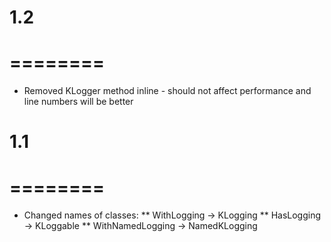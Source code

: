 # 1.2
# ========

* Removed KLogger method inline - should not affect performance and line numbers will be better

# 1.1
# ========
* Changed names of classes:
** WithLogging -> KLogging
** HasLogging -> KLoggable
** WithNamedLogging -> NamedKLogging
